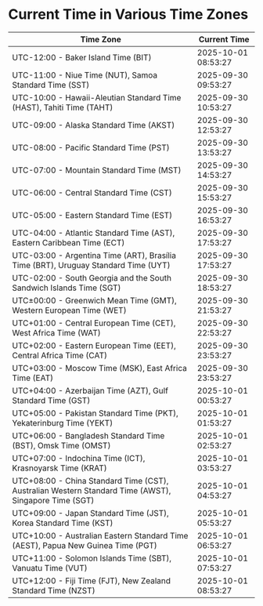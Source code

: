 # Current Time in Various Time Zones

| Time Zone | Current Time |
|-----------|--------------|
| UTC-12:00 - Baker Island Time (BIT) | 2025-10-01 08:53:27 |
| UTC-11:00 - Niue Time (NUT), Samoa Standard Time (SST) | 2025-09-30 09:53:27 |
| UTC-10:00 - Hawaii-Aleutian Standard Time (HAST), Tahiti Time (TAHT) | 2025-09-30 10:53:27 |
| UTC-09:00 - Alaska Standard Time (AKST) | 2025-09-30 12:53:27 |
| UTC-08:00 - Pacific Standard Time (PST) | 2025-09-30 13:53:27 |
| UTC-07:00 - Mountain Standard Time (MST) | 2025-09-30 14:53:27 |
| UTC-06:00 - Central Standard Time (CST) | 2025-09-30 15:53:27 |
| UTC-05:00 - Eastern Standard Time (EST) | 2025-09-30 16:53:27 |
| UTC-04:00 - Atlantic Standard Time (AST), Eastern Caribbean Time (ECT) | 2025-09-30 17:53:27 |
| UTC-03:00 - Argentina Time (ART), Brasília Time (BRT), Uruguay Standard Time (UYT) | 2025-09-30 17:53:27 |
| UTC-02:00 - South Georgia and the South Sandwich Islands Time (SGT) | 2025-09-30 18:53:27 |
| UTC±00:00 - Greenwich Mean Time (GMT), Western European Time (WET) | 2025-09-30 21:53:27 |
| UTC+01:00 - Central European Time (CET), West Africa Time (WAT) | 2025-09-30 22:53:27 |
| UTC+02:00 - Eastern European Time (EET), Central Africa Time (CAT) | 2025-09-30 23:53:27 |
| UTC+03:00 - Moscow Time (MSK), East Africa Time (EAT) | 2025-09-30 23:53:27 |
| UTC+04:00 - Azerbaijan Time (AZT), Gulf Standard Time (GST) | 2025-10-01 00:53:27 |
| UTC+05:00 - Pakistan Standard Time (PKT), Yekaterinburg Time (YEKT) | 2025-10-01 01:53:27 |
| UTC+06:00 - Bangladesh Standard Time (BST), Omsk Time (OMST) | 2025-10-01 02:53:27 |
| UTC+07:00 - Indochina Time (ICT), Krasnoyarsk Time (KRAT) | 2025-10-01 03:53:27 |
| UTC+08:00 - China Standard Time (CST), Australian Western Standard Time (AWST), Singapore Time (SGT) | 2025-10-01 04:53:27 |
| UTC+09:00 - Japan Standard Time (JST), Korea Standard Time (KST) | 2025-10-01 05:53:27 |
| UTC+10:00 - Australian Eastern Standard Time (AEST), Papua New Guinea Time (PGT) | 2025-10-01 06:53:27 |
| UTC+11:00 - Solomon Islands Time (SBT), Vanuatu Time (VUT) | 2025-10-01 07:53:27 |
| UTC+12:00 - Fiji Time (FJT), New Zealand Standard Time (NZST) | 2025-10-01 08:53:27 |
